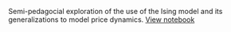 Semi-pedagocial exploration of the use of the Ising model and its generalizations to model price dynamics. [View notebook](ising.html)
